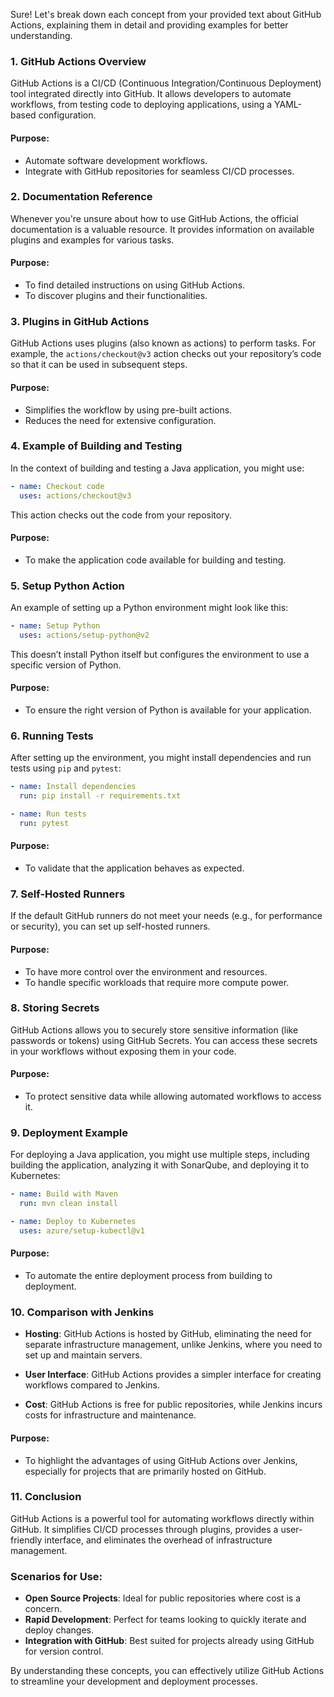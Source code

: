 Sure! Let's break down each concept from your provided text about GitHub Actions, explaining them in detail and providing examples for better understanding.

### 1. **GitHub Actions Overview**
GitHub Actions is a CI/CD (Continuous Integration/Continuous Deployment) tool integrated directly into GitHub. It allows developers to automate workflows, from testing code to deploying applications, using a YAML-based configuration.

#### Purpose:
- Automate software development workflows.
- Integrate with GitHub repositories for seamless CI/CD processes.

### 2. **Documentation Reference**
Whenever you're unsure about how to use GitHub Actions, the official documentation is a valuable resource. It provides information on available plugins and examples for various tasks.

#### Purpose:
- To find detailed instructions on using GitHub Actions.
- To discover plugins and their functionalities.

### 3. **Plugins in GitHub Actions**
GitHub Actions uses plugins (also known as actions) to perform tasks. For example, the `actions/checkout@v3` action checks out your repository’s code so that it can be used in subsequent steps.

#### Purpose:
- Simplifies the workflow by using pre-built actions.
- Reduces the need for extensive configuration.

### 4. **Example of Building and Testing**
In the context of building and testing a Java application, you might use:

```yaml
- name: Checkout code
  uses: actions/checkout@v3
```
This action checks out the code from your repository.

#### Purpose:
- To make the application code available for building and testing.

### 5. **Setup Python Action**
An example of setting up a Python environment might look like this:

```yaml
- name: Setup Python
  uses: actions/setup-python@v2
```
This doesn’t install Python itself but configures the environment to use a specific version of Python.

#### Purpose:
- To ensure the right version of Python is available for your application.

### 6. **Running Tests**
After setting up the environment, you might install dependencies and run tests using `pip` and `pytest`:

```yaml
- name: Install dependencies
  run: pip install -r requirements.txt

- name: Run tests
  run: pytest
```

#### Purpose:
- To validate that the application behaves as expected.

### 7. **Self-Hosted Runners**
If the default GitHub runners do not meet your needs (e.g., for performance or security), you can set up self-hosted runners.

#### Purpose:
- To have more control over the environment and resources.
- To handle specific workloads that require more compute power.

### 8. **Storing Secrets**
GitHub Actions allows you to securely store sensitive information (like passwords or tokens) using GitHub Secrets. You can access these secrets in your workflows without exposing them in your code.

#### Purpose:
- To protect sensitive data while allowing automated workflows to access it.

### 9. **Deployment Example**
For deploying a Java application, you might use multiple steps, including building the application, analyzing it with SonarQube, and deploying it to Kubernetes:

```yaml
- name: Build with Maven
  run: mvn clean install

- name: Deploy to Kubernetes
  uses: azure/setup-kubectl@v1
```

#### Purpose:
- To automate the entire deployment process from building to deployment.

### 10. **Comparison with Jenkins**
- **Hosting**: GitHub Actions is hosted by GitHub, eliminating the need for separate infrastructure management, unlike Jenkins, where you need to set up and maintain servers.
  
- **User Interface**: GitHub Actions provides a simpler interface for creating workflows compared to Jenkins.

- **Cost**: GitHub Actions is free for public repositories, while Jenkins incurs costs for infrastructure and maintenance.

#### Purpose:
- To highlight the advantages of using GitHub Actions over Jenkins, especially for projects that are primarily hosted on GitHub.

### 11. **Conclusion**
GitHub Actions is a powerful tool for automating workflows directly within GitHub. It simplifies CI/CD processes through plugins, provides a user-friendly interface, and eliminates the overhead of infrastructure management.

### Scenarios for Use:
- **Open Source Projects**: Ideal for public repositories where cost is a concern.
- **Rapid Development**: Perfect for teams looking to quickly iterate and deploy changes.
- **Integration with GitHub**: Best suited for projects already using GitHub for version control.

By understanding these concepts, you can effectively utilize GitHub Actions to streamline your development and deployment processes.